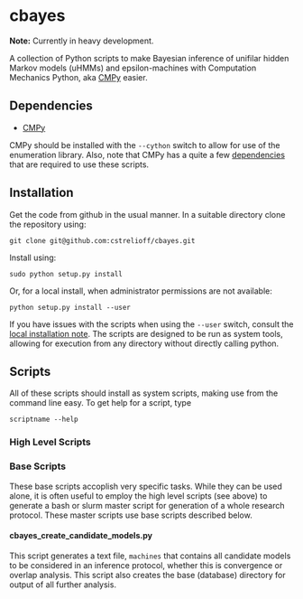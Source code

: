 # cbayes #

**Note:** Currently in heavy development.

A collection of Python scripts to make Bayesian inference of unifilar hidden
Markov models (uHMMs) and epsilon-machines with Computation Mechanics Python,
aka [CMPy](http://cmpy.csc.ucdavis.edu/) easier.

## Dependencies ##

* [CMPy](http://cmpy.csc.ucdavis.edu/)

CMPy should be installed with the `--cython` switch to allow for use of the
enumeration library.  Also, note that CMPy has a quite a few
[dependencies](http://cmpy.csc.ucdavis.edu/installation.html) that
are required to use these scripts.

## Installation ##

Get the code from github in the usual manner.  In a suitable directory clone
the repository using:

    git clone git@github.com:cstrelioff/cbayes.git

Install using:

    sudo python setup.py install

Or, for a local install, when administrator permissions are not available:

    python setup.py install --user

If you have issues with the scripts when using the `--user` switch, consult the
[local installation note](LOCALINSTALL.md).  The scripts are designed to be run
as system tools, allowing for execution from any directory without directly
calling python.

## Scripts ##

All of these scripts should install as system scripts, making use from the
command line easy.  To get help for a script, type

    scriptname --help

### High Level Scripts ###

### Base Scripts ###

These base scripts accoplish very specific tasks.  While they can be used alone,
it is often useful to employ the high level scripts (see above) to generate a
bash or slurm master script for generation of a whole research protocol.  These
master scripts use base scripts described below.

#### cbayes_create_candidate_models.py ####

This script generates a text file, `machines` that contains all candidate models
to be considered in an inference protocol, whether this is convergence or
overlap analysis.  This script also creates the base (database) directory for
output of all further analysis.

<!---
### cbayes_create_process_datafile.py ###

Create a data file that works nicely with other cbayes scripts.  Can use
any machine in `cmpy.machines` that **has default parameters**.  This means
the process can be instantiated using:

em = cmpy.machines.ProcessName()

### cbayes_enumerate_AddToDB.py ###


Use the CMPy enumeration method to test all specified uHMM topologies against
the specified datafile.  All valid model topologies (provided data can be
generated by the model) are written to the specified DB (really just a
directory, to keep things simple) for later use.

### cbayes_enumerate_PriorAddToDB.py ###

This script is similar to `cbayes_enumerate_AddToDB.py` except that the focus
is on the prior over models instead of the posterior.  The objective is to
understand what the setting of hyper-parameters for priors at various levels
says about stated a priori assumptions.  The resulting directory can be used
for sampling from the prior over model topologies.

### cbayes_enumerate_Sample.py ###

This script generates samples from the prior, or posterior, over model
topologies using the output from other scripts.  Create pickled `InferEM`
instances using

* `cbayes_enumerate_AddToDB.py`
or
* `cbayes_enumerate_PriorAddToDB.py`

A dictionary of model probabilities can then be created using output from the
above scripts and running

* `cbayes_enumerate_CalcProbs.py`

This script uses these outputs to generate sample epsilon-machines or uHMMs and
writes pickled instances of the machines to a directory in the DB.

### cbayes_enumerate_ProcessSamples.py ###

This script processes the samples generated using `cbayes_enumerate_Sample.py`.
A single file is created with basic information about each sampled machine
including machine id, number of states, number of edges, Cmu, hmu etc. See the 
function `create_sample_summary_file` in
[cmpy_bayes.util_infer_db.py](cmpy_bayes/util_infer_db.py) for details.

### cbayes_bash_enumerate_convergence.py ###

Create a bash script to run a sequence of `cbayes_enumerate_` scripts on a
specified data file.  In this case, the focus is on convergence of inference
by considering subsegments, using the single data file, of increasing length.

### cbayes_slurm_enumerate_convergence.py ###

Create a slurm script to run a sequence of `cbayes_enumerate_` scripts on a
specified data file.  In this case, the focus is on convergence of inference
by considering subsegments, using the single data file, of increasing length.

This version of the convergence analysis is designed for bigger jobs, using
slurm on a cluster.  For small jobs, try the bash version.

--->

